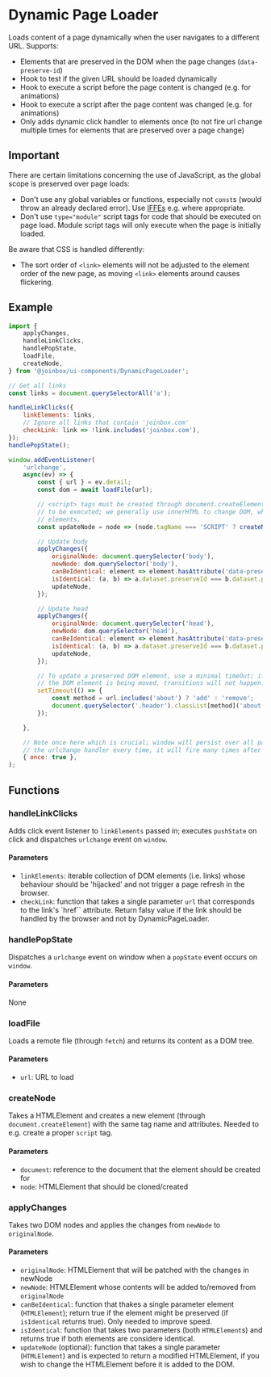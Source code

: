 # Dynamic Page Loader

Loads content of a page dynamically when the user navigates to a different URL. Supports:
- Elements that are preserved in the DOM when the page changes (`data-preserve-id`)
- Hook to test if the given URL should be loaded dynamically
- Hook to execute a script before the page content is changed (e.g. for animations)
- Hook to execute a script after the page content was changed (e.g. for animations)
- Only adds dynamic click handler to elements once (to not fire url change multiple times for
elements that are preserved over a page change)

## Important

There are certain limitations concerning the use of JavaScript, as the global scope is preserved
over page loads:
- Don't use any global variables or functions, especially not `const`s (would throw an already
declared error). Use [IFFEs](https://developer.mozilla.org/en-US/docs/Glossary/IIFE) e.g. where
appropriate.
- Don't use `type="module"` script tags for code that should be executed on page load. Module
script tags will only execute when the page is initially loaded.

Be aware that CSS is handled differently:
- The sort order of `<link>` elements will not be adjusted to the element order of the new page,
as moving `<link>` elements around causes flickering.

## Example

````javascript
import {
    applyChanges,
    handleLinkClicks,
    handlePopState,
    loadFile,
    createNode,
} from '@joinbox/ui-components/DynamicPageLoader';

// Get all links 
const links = document.querySelectorAll('a');

handleLinkClicks({
    linkElements: links,
    // Ignore all links that contain 'joinbox.com'
    checkLink: link => !link.includes('joinbox.com'),
});
handlePopState();

window.addEventListener(
    'urlchange',
    async(ev) => {
        const { url } = ev.detail;
        const dom = await loadFile(url);

        // <script> tags must be created through document.createElement and appended to DOM in order
        // to be executed; we generally use innerHTML to change DOM, which does not execute script
        // elements.
        const updateNode = node => (node.tagName === 'SCRIPT' ? createNode(document, node) : node);

        // Update body
        applyChanges({
            originalNode: document.querySelector('body'),
            newNode: dom.querySelector('body'),
            canBeIdentical: element => element.hasAttribute('data-preserve-id'),
            isIdentical: (a, b) => a.dataset.preserveId === b.dataset.preserveId,
            updateNode,
        });

        // Update head
        applyChanges({
            originalNode: document.querySelector('head'),
            newNode: dom.querySelector('head'),
            canBeIdentical: element => element.hasAttribute('data-preserve-id'),
            isIdentical: (a, b) => a.dataset.preserveId === b.dataset.preserveId,
            updateNode,
        });

        // To update a preserved DOM element, use a minimal timeOut; if we add the class while
        // the DOM element is being moved, transitions will not happen.
        setTimeout(() => {
            const method = url.includes('about') ? 'add' : 'remove';
            document.querySelector('.header').classList[method]('about');
        });

    },

    // Note once here which is crucial; window will persist over all page changes. If we add
    // the urlchange handler every time, it will fire many times after many page reloads.
    { once: true },
);
````



## Functions

### handleLinkClicks

Adds click event listener to `linkElements` passed in; executes `pushState` on click and dispatches
`urlchange` event on `window`.

#### Parameters
- `linkElements`: iterable collection of DOM elements (i.e. links) whose behaviour should be
'hijacked' and not trigger a page refresh in the browser.
- `checkLink`: function that takes a single parameter `url` that corresponds to the link's `href``
attribute. Return falsy value if the link should be handled by the browser and not by
DynamicPageLoader.



### handlePopState

Dispatches a `urlchange` event on window when a `popState` event occurs on `window`.

#### Parameters
None



### loadFile

Loads a remote file (through `fetch`) and returns its content as a DOM tree.

#### Parameters
- `url`: URL to load



### createNode

Takes a HTMLElement and creates a new element (through `document.createElement`) with the same
tag name and attributes. Needed to e.g. create a proper `script` tag.

#### Parameters
- `document`: reference to the document that the element should be created for
- `node`: HTMLElement that should be cloned/created



### applyChanges

Takes two DOM nodes and applies the changes from `newNode` to `originalNode`.

#### Parameters
- `originalNode`: HTMLElement that will be patched with the changes in newNode
- `newNode`: HTMLElement whose contents will be added to/removed from `originalNode`
- `canBeIdentical`: function that thakes a single parameter element (`HTMLElement`); return true if
the element might be preserved (if `isIdentical` returns true). Only needed to improve speed.
- `isIdentical`: function that takes two parameters (both `HTMLElement`s) and returns true if both
elements are considere identical.
- `updateNode` (optional): function that takes a single parameter (`HTMLElement`) and is expected
to return a modified HTMLElement, if you wish to change the HTMLElement before it is added to the
DOM.
